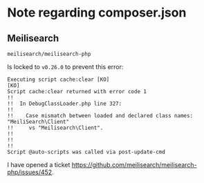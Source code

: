 # Note regarding composer.json

## Meilisearch

    meilisearch/meilisearch-php

Is locked to `v0.26.0` to prevent this error:

    Executing script cache:clear [KO]
    [KO]
    Script cache:clear returned with error code 1
    !!
    !!  In DebugClassLoader.php line 327:
    !!
    !!    Case mismatch between loaded and declared class names: "MeiliSearch\Client"
    !!     vs "Meilisearch\Client".
    !!
    !!
    !!
    Script @auto-scripts was called via post-update-cmd


I have opened a ticket https://github.com/meilisearch/meilisearch-php/issues/452.
